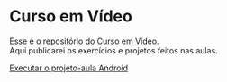 # Curso em Vídeo

Esse é o repositório do Curso em Vídeo.  
Aqui publicarei os exercícios e projetos feitos nas aulas.

<a href="https://viniciusvderezende.github.io/curso-em-video/projeto-aula-10/android.html" target="_blank">Executar o projeto-aula Android</a>